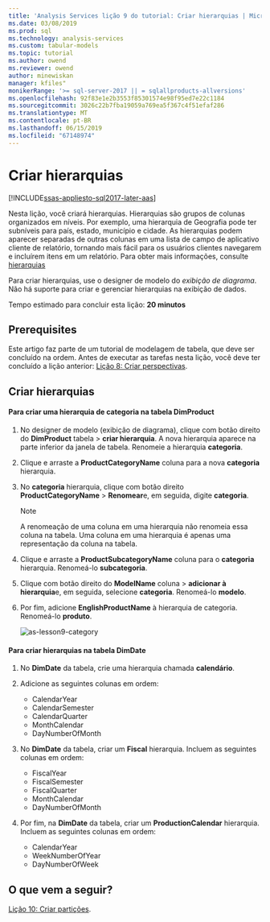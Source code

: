 ```yaml
---
title: 'Analysis Services lição 9 do tutorial: Criar hierarquias | Microsoft Docs'
ms.date: 03/08/2019
ms.prod: sql
ms.technology: analysis-services
ms.custom: tabular-models
ms.topic: tutorial
ms.author: owend
ms.reviewer: owend
author: minewiskan
manager: kfiles"
monikerRange: '>= sql-server-2017 || = sqlallproducts-allversions'
ms.openlocfilehash: 92f83e1e2b3553f85301574e98f95ed7e22c1184
ms.sourcegitcommit: 3026c22b7fba19059a769ea5f367c4f51efaf286
ms.translationtype: MT
ms.contentlocale: pt-BR
ms.lasthandoff: 06/15/2019
ms.locfileid: "67148974"
---
```

# <a name="create-hierarchies"></a>Criar hierarquias

[!INCLUDE[ssas-appliesto-sql2017-later-aas](../../includes/ssas-appliesto-sql2017-later-aas.md)]

Nesta lição, você criará hierarquias. Hierarquias são grupos de colunas organizados em níveis. Por exemplo, uma hierarquia de Geografia pode ter subníveis para país, estado, município e cidade. As hierarquias podem aparecer separadas de outras colunas em uma lista de campo de aplicativo cliente de relatório, tornando mais fácil para os usuários clientes navegarem e incluírem itens em um relatório. Para obter mais informações, consulte [hierarquias](../tabular-models/hierarchies-ssas-tabular.md)
  
Para criar hierarquias, use o designer de modelo do *exibição de diagrama*. Não há suporte para criar e gerenciar hierarquias na exibição de dados.  
  
Tempo estimado para concluir esta lição: **20 minutos**  
  
## <a name="prerequisites"></a>Prerequisites  

Este artigo faz parte de um tutorial de modelagem de tabela, que deve ser concluído na ordem. Antes de executar as tarefas nesta lição, você deve ter concluído a lição anterior: [Lição 8: Criar perspectivas](../tutorial-tabular-1400/as-lesson-8-create-perspectives.md).  
  
## <a name="create-hierarchies"></a>Criar hierarquias  
  
#### <a name="to-create-a-category-hierarchy-in-the-dimproduct-table"></a>Para criar uma hierarquia de categoria na tabela DimProduct  
  
1.  No designer de modelo (exibição de diagrama), clique com botão direito do **DimProduct** tabela > **criar hierarquia**. A nova hierarquia aparece na parte inferior da janela de tabela. Renomeie a hierarquia **categoria**.  
  
2.  Clique e arraste a **ProductCategoryName** coluna para a nova **categoria** hierarquia.  
  
3.  No **categoria** hierarquia, clique com botão direito **ProductCategoryName** > **Renomear**e, em seguida, digite **categoria**.  
  
    > [!NOTE]  
    > A renomeação de uma coluna em uma hierarquia não renomeia essa coluna na tabela. Uma coluna em uma hierarquia é apenas uma representação da coluna na tabela.  
  
4.  Clique e arraste a **ProductSubcategoryName** coluna para o **categoria** hierarquia. Renomeá-lo **subcategoria**. 
  
5.  Clique com botão direito do **ModelName** coluna > **adicionar à hierarquia**e, em seguida, selecione **categoria**. Renomeá-lo **modelo**.

6.  Por fim, adicione **EnglishProductName** à hierarquia de categoria. Renomeá-lo **produto**.  

    ![as-lesson9-category](../tutorial-tabular-1400/media/as-lesson9-category.png)
  
#### <a name="to-create-hierarchies-in-the-dimdate-table"></a>Para criar hierarquias na tabela DimDate  
  
1.  No **DimDate** da tabela, crie uma hierarquia chamada **calendário**.  
  
3.  Adicione as seguintes colunas em ordem:

    *  CalendarYear
    *  CalendarSemester
    *  CalendarQuarter
    *  MonthCalendar
    *  DayNumberOfMonth
    
4.  No **DimDate** da tabela, criar um **Fiscal** hierarquia. Incluem as seguintes colunas em ordem:  
  
    *  FiscalYear
    *  FiscalSemester
    *  FiscalQuarter
    *  MonthCalendar
    *  DayNumberOfMonth
  
5.  Por fim, na **DimDate** da tabela, criar um **ProductionCalendar** hierarquia. Incluem as seguintes colunas em ordem:  
    *  CalendarYear
    *  WeekNumberOfYear
    *  DayNumberOfWeek
  
 ## <a name="whats-next"></a>O que vem a seguir?

[Lição 10: Criar partições](../tutorial-tabular-1400/as-lesson-10-create-partitions.md). 
  
  

